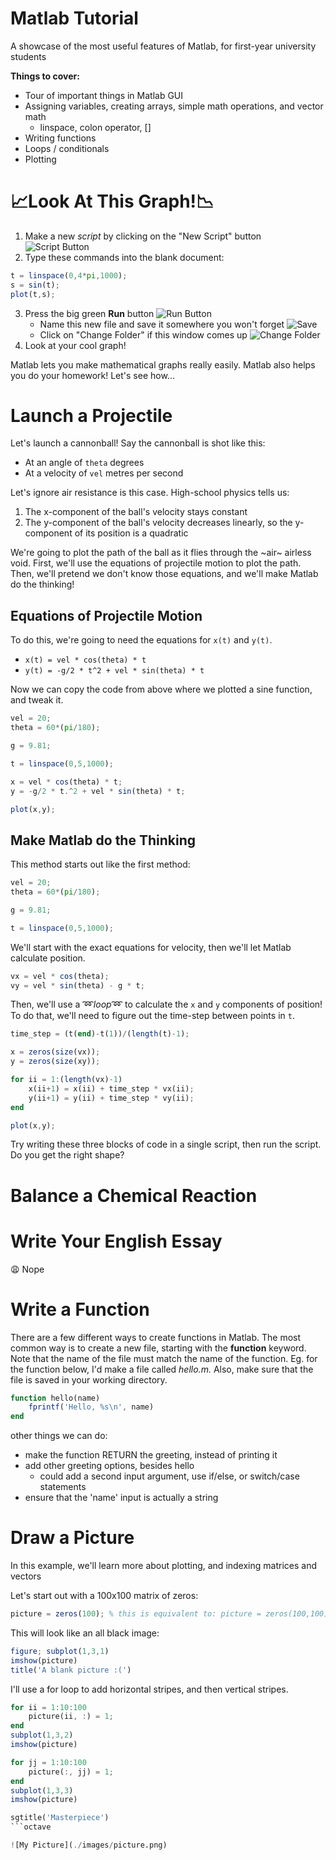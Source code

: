 # Matlab Tutorial
A showcase of the most useful features of Matlab, for first-year university students

**Things to cover:**
- Tour of important things in Matlab GUI 
- Assigning variables, creating arrays, simple math operations, and vector math
   - linspace, colon operator, []
- Writing functions
- Loops / conditionals
- Plotting

# 📈Look At This Graph!📉

1. Make a new *script* by clicking on the "New Script" button
![Script Button](./images/new_script_button.png)
2. Type these commands into the blank document:
```octave
t = linspace(0,4*pi,1000);
s = sin(t);
plot(t,s);
```
3. Press the big green **Run** button ![Run Button](./images/run_button.png)
    * Name this new file and save it somewhere you won't forget ![Save](./images/save_as.png)
    * Click on "Change Folder" if this window comes up ![Change Folder](./images/change_folder.png)
4. Look at your cool graph!

Matlab lets you make mathematical graphs really easily.
Matlab also helps you do your homework! Let's see how...

# Launch a Projectile

Let's launch a cannonball!
Say the cannonball is shot like this:

* At an angle of `theta` degrees
* At a velocity of `vel` metres per second

Let's ignore air resistance is this case.
High-school physics tells us:

1. The x-component of the ball's velocity stays constant
2. The y-component of the ball's velocity decreases linearly, so the y-component of its position is a quadratic

We're going to plot the path of the ball as it flies through the ~air~ airless void.
First, we'll use the equations of projectile motion to plot the path.
Then, we'll pretend we don't know those equations, and we'll make Matlab do the thinking!

## Equations of Projectile Motion

To do this, we're going to need the equations for `x(t)` and `y(t)`.

* `x(t) = vel * cos(theta) * t`
* `y(t) = -g/2 * t^2 + vel * sin(theta) * t`

Now we can copy the code from above where we plotted a sine function, and tweak it.

```octave
vel = 20;
theta = 60*(pi/180);

g = 9.81;

t = linspace(0,5,1000);

x = vel * cos(theta) * t;
y = -g/2 * t.^2 + vel * sin(theta) * t;

plot(x,y);
```

## Make Matlab do the Thinking

This method starts out like the first method:
```octave
vel = 20;
theta = 60*(pi/180);

g = 9.81;

t = linspace(0,5,1000);
```

We'll start with the exact equations for velocity, then we'll let Matlab calculate position.

```octave
vx = vel * cos(theta);
vy = vel * sin(theta) - g * t;
```

Then, we'll use a ➿*loop*➿ to calculate the `x` and `y` components of position!
To do that, we'll need to figure out the time-step between points in `t`.

```octave
time_step = (t(end)-t(1))/(length(t)-1);

x = zeros(size(vx));
y = zeros(size(xy));

for ii = 1:(length(vx)-1)
    x(ii+1) = x(ii) + time_step * vx(ii);
    y(ii+1) = y(ii) + time_step * vy(ii);
end

plot(x,y);
```

Try writing these three blocks of code in a single script, then run the script. Do you get the right shape?

# Balance a Chemical Reaction


# Write Your English Essay

😩 Nope

# Write a Function
There are a few different ways to create functions in Matlab. The most common way is to create a new file, starting with the **function** keyword. Note that the name of the file must match the name of the function. Eg. for the function below, I'd make a file called *hello.m.* Also, make sure that the file is saved in your working directory.

```octave
function hello(name)
    fprintf('Hello, %s\n', name) 
end
```
other things we can do:
   - make the function RETURN the greeting, instead of printing it
   - add other greeting options, besides hello
      - could add a second input argument, use if/else, or switch/case statements
   - ensure that the 'name' input is actually a string

# Draw a Picture
In this example, we'll learn more about plotting, and indexing matrices and vectors

Let's start out with a 100x100 matrix of zeros:
```octave
picture = zeros(100); % this is equivalent to: picture = zeros(100,100);
```
This will look like an all black image:
```octave
figure; subplot(1,3,1)
imshow(picture)
title('A blank picture :(')
```
I'll use a for loop to add horizontal stripes, and then vertical stripes.
```octave
for ii = 1:10:100
    picture(ii, :) = 1;
end
subplot(1,3,2)
imshow(picture)

for jj = 1:10:100
    picture(:, jj) = 1;
end
subplot(1,3,3)
imshow(picture)

sgtitle('Masterpiece')
```octave

![My Picture](./images/picture.png)
